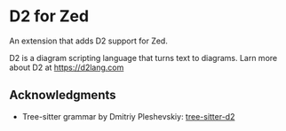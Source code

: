 # D2 for Zed

An extension that adds D2 support for Zed.

D2 is a diagram scripting language that turns text to diagrams. Larn more about D2 at <https://d2lang.com>

## Acknowledgments

- Tree-sitter grammar by Dmitriy Pleshevskiy: [tree-sitter-d2](https://git.pleshevski.ru/pleshevskiy/tree-sitter-d2)
